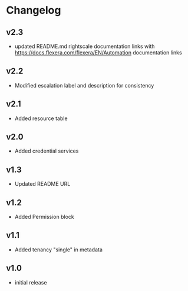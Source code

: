 # Changelog

## v2.3

- updated README.md rightscale documentation links with https://docs.flexera.com/flexera/EN/Automation documentation links

## v2.2

- Modified escalation label and description for consistency

## v2.1

- Added resource table

## v2.0

- Added credential services

## v1.3

- Updated README URL

## v1.2

- Added Permission block

## v1.1

- Added tenancy "single" in metadata

## v1.0

- initial release
